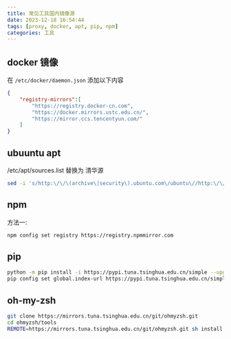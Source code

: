 ```yaml
---
title: 常见工具国内镜像源
date: 2023-12-18 16:54:44
tags: [proxy, docker, apt, pip, npm]
categories: 工具 
---
```


## docker 镜像

在 `/etc/docker/daemon.json` 添加以下内容

```json
{
    "registry-mirrors":[
        "https://registry.docker-cn.com",
        "https://docker.mirrors.ustc.edu.cn/",
        "https://mirror.ccs.tencentyun.com/"
    ]
}
```

##  ubuuntu apt

/etc/apt/sources.list 替换为 清华源

```bash
sed -i 's/http:\/\/\(archive\|security\).ubuntu.com\/ubuntu\//http:\/\/mirrors.tuna.tsinghua.edu.cn\/ubuntu\//g' /etc/apt/sources.list
```

## npm 

方法一:

```bash
npm config set registry https://registry.npmmirror.com
```

## pip

```bash
python -m pip install -i https://pypi.tuna.tsinghua.edu.cn/simple --upgrade pip
pip config set global.index-url https://pypi.tuna.tsinghua.edu.cn/simple
```

##  oh-my-zsh

```bash
git clone https://mirrors.tuna.tsinghua.edu.cn/git/ohmyzsh.git
cd ohmyzsh/tools
REMOTE=https://mirrors.tuna.tsinghua.edu.cn/git/ohmyzsh.git sh install.sh
```